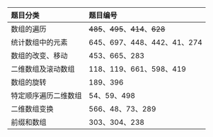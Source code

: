 | 题目分类 | 题目编号 |
| :-----| :---- |
|数组的遍历|	~~485~~、~~495~~、~~414~~、~~628~~|
|统计数组中的元素|	645、697、448、442、41、274|
|数组的改变、移动|	453、665、283|
|二维数组及滚动数组|	118、119、661、598、419|
|数组的旋转|	189、396|
|特定顺序遍历二维数组|	54、59、498|
|二维数组变换|	566、48、73、289|
|前缀和数组|	303、304、238|
